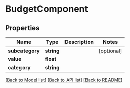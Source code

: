 # BudgetComponent

## Properties
Name | Type | Description | Notes
------------ | ------------- | ------------- | -------------
**subcategory** | **string** |  | [optional] 
**value** | **float** |  | 
**category** | **string** |  | 

[[Back to Model list]](../README.md#documentation-for-models) [[Back to API list]](../README.md#documentation-for-api-endpoints) [[Back to README]](../README.md)


